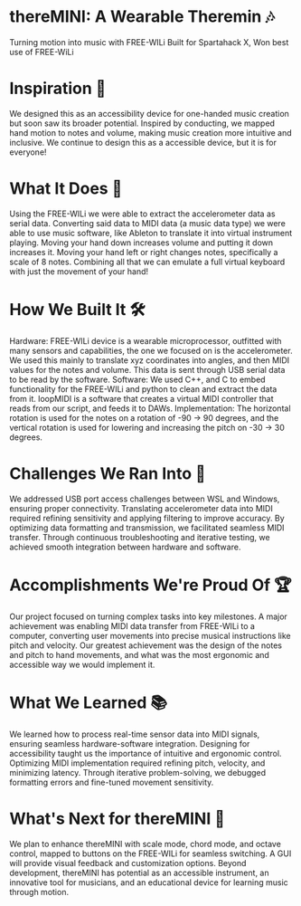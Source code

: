 # thereMINI: A Wearable Theremin 🎶
Turning motion into music with FREE-WILi
Built for Spartahack X, Won best use of FREE-WiLi

# Inspiration 🌟
We designed this as an accessibility device for one-handed music creation but soon saw its broader potential. Inspired by conducting, we mapped hand motion to notes and volume, making music creation more intuitive and inclusive. We continue to design this as a accessible device, but it is for everyone!

# What It Does 🎵
Using the FREE-WILi we were able to extract the accelerometer data as serial data. Converting said data to MIDI data (a music data type) we were able to use music software, like Ableton to translate it into virtual instrument playing. Moving your hand down increases volume and putting it down increases it. Moving your hand left or right changes notes, specifically a scale of 8 notes. Combining all that we can emulate a full virtual keyboard with just the movement of your hand!

# How We Built It 🛠️
Hardware: FREE-WILi device is a wearable microprocessor, outfitted with many sensors and capabilities, the one we focused on is the accelerometer. We used this mainly to translate xyz coordinates into angles, and then MIDI values for the notes and volume. This data is sent through USB serial data to be read by the software.
Software: We used C++, and C to embed functionality for the FREE-WILi and python to clean and extract the data from it. loopMIDI is a software that creates a virtual MIDI controller that reads from our script, and feeds it to DAWs.
Implementation: The horizontal rotation is used for the notes on a rotation of -90 -> 90 degrees, and the vertical rotation is used for lowering and increasing the pitch on -30 -> 30 degrees.

# Challenges We Ran Into 🚧
We addressed USB port access challenges between WSL and Windows, ensuring proper connectivity. Translating accelerometer data into MIDI required refining sensitivity and applying filtering to improve accuracy. By optimizing data formatting and transmission, we facilitated seamless MIDI transfer. Through continuous troubleshooting and iterative testing, we achieved smooth integration between hardware and software.

# Accomplishments We're Proud Of 🏆
Our project focused on turning complex tasks into key milestones. A major achievement was enabling MIDI data transfer from FREE-WILi to a computer, converting user movements into precise musical instructions like pitch and velocity. Our greatest achievement was the design of the notes and pitch to hand movements, and what was the most ergonomic and accessible way we would implement it.

# What We Learned 📚
We learned how to process real-time sensor data into MIDI signals, ensuring seamless hardware-software integration. Designing for accessibility taught us the importance of intuitive and ergonomic control. Optimizing MIDI implementation required refining pitch, velocity, and minimizing latency. Through iterative problem-solving, we debugged formatting errors and fine-tuned movement sensitivity.

# What's Next for thereMINI 🚀
We plan to enhance thereMINI with scale mode, chord mode, and octave control, mapped to buttons on the FREE-WILi for seamless switching. A GUI will provide visual feedback and customization options. Beyond development, thereMINI has potential as an accessible instrument, an innovative tool for musicians, and an educational device for learning music through motion.
